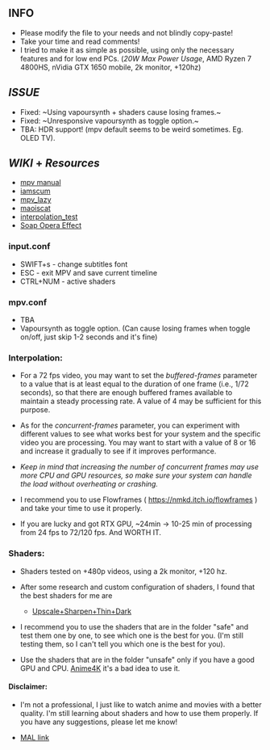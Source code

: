 ## INFO

- Please modify the file to your needs and not blindly copy-paste!
- Take your time and read comments!
- I tried to make it as simple as possible, using only the necessary features and for low end PCs. (_20W Max Power Usage_, AMD Ryzen 7 4800HS, nVidia GTX 1650 mobile, 2k monitor, +120hz)

## ***ISSUE***

- Fixed: ~Using vapoursynth + shaders cause losing frames.~
- Fixed: ~Unresponsive vapoursynth as toggle option.~
- TBA: HDR support! (mpv default seems to be weird sometimes. Eg. OLED TV).

## ***WIKI*** + ***Resources***

- [mpv manual](https://mpv.io/manual/master/)
- [iamscum](https://iamscum.wordpress.com/guides/videoplayback-guide/mpv-conf/)
- [mpv_lazy](https://github.com/hooke007/MPV_lazy)
- [maoiscat](https://github.com/maoiscat/mpv-mvtools-script)
- [interpolation_test](https://github.com/haasn/interpolation-samples)
- [Soap Opera Effect](https://www.reddit.com/r/mpv/comments/oke3aa/guide_how_to_get_motion_interpolation_soap_opera/)

### input.conf

- SWIFT+s - change subtitles font
- ESC - exit MPV and save current timeline
- CTRL+NUM - active shaders

### mpv.conf
- TBA
- Vapoursynth as toggle option. (Can cause losing frames when toggle on/off, just skip 1-2 seconds and it's fine)

### Interpolation:

- For a 72 fps video, you may want to set the _buffered-frames_ parameter to a value that is at least equal to the duration of one frame (i.e., 1/72 seconds), so that there are enough buffered frames available to maintain a steady processing rate. A value of 4 may be sufficient for this purpose.

- As for the _concurrent-frames_ parameter, you can experiment with different values to see what works best for your system and the specific video you are processing. You may want to start with a value of 8 or 16 and increase it gradually to see if it improves performance.

-  _Keep in mind that increasing the number of concurrent frames may use more CPU and GPU resources, so make sure your system can handle the load without overheating or crashing._

- I recommend you to use Flowframes ( https://nmkd.itch.io/flowframes ) and take your time to use it properly.

- If you are lucky and got RTX GPU, ~24min -> 10-25 min of processing from 24 fps to 72/120 fps. And WORTH IT.

### Shaders:

- Shaders tested on +480p videos, using a 2k monitor, +120 hz.
- After some research and custom configuration of shaders, I found that the best shaders for me are
    - [Upscale+Sharpen+Thin+Dark](https://github.com/vioo-bkp/mpv-personal-config/tree/main/portable_config/shaders/safe)

- I recommend you to use the shaders that are in the folder "safe" and test them one by one, to see which one is the best for you. (I'm still testing them, so I can't tell you which one is the best for you).
- Use the shaders that are in the folder "unsafe" only if you have a good GPU and CPU. [Anime4K](https://www.reddit.com/r/animepiracy/comments/spbyhu/evaluating_the_effectiveness_of_anime4k_for/) it's a bad idea to use it.

#### Disclaimer:

- I'm not a professional, I just like to watch anime and movies with a better quality. I'm still learning about shaders and how to use them properly. If you have any suggestions, please let me know!

- [MAL link](https://myanimelist.net/profile/kuwapt)